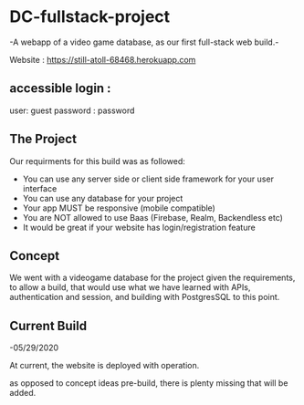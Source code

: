 # DC-fullstack-project
-A webapp of a video game database, as our first full-stack web build.-

Website : https://still-atoll-68468.herokuapp.com

## accessible login :
user: guest
password : password


## The Project 
Our requirments for this build was as followed:

- You can use any server side or client side framework for your user interface 
- You can use any database for your project 
- Your app MUST be responsive (mobile compatible)
- You are NOT allowed to use Baas (Firebase, Realm, Backendless etc) 
- It would be great if your website has login/registration feature

## Concept
We went with a videogame database for the project given the requirements, to allow a build, 
that would use what we have learned with APIs, authentication and session, and building with PostgresSQL to this point.

## Current Build
-05/29/2020

At current, the website is deployed with operation.

as opposed to concept ideas pre-build, there is plenty missing that will be added.

